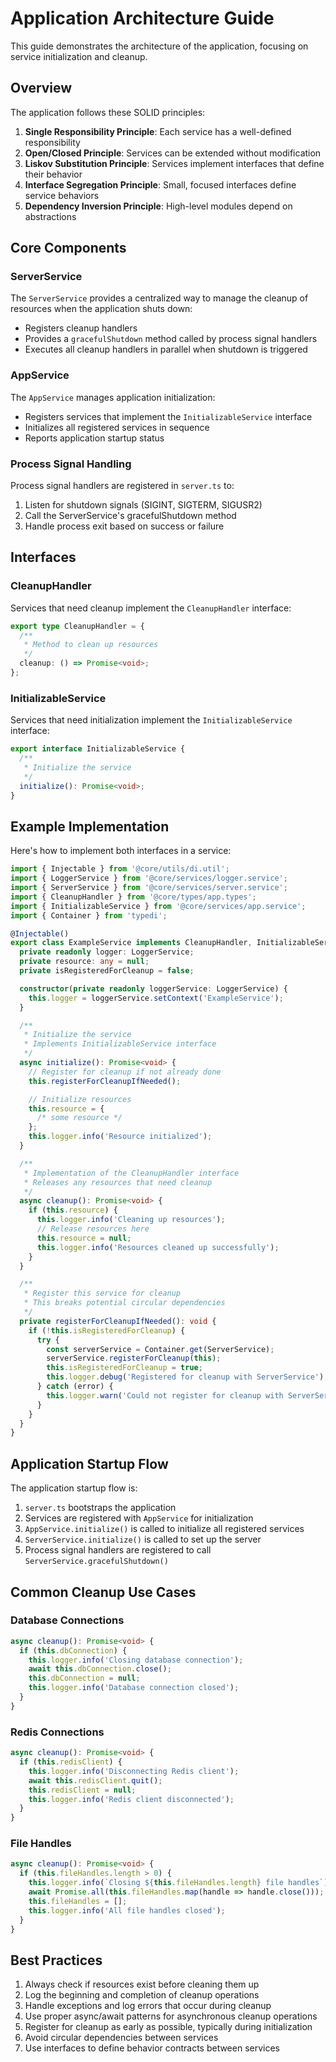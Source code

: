 # Application Architecture Guide

This guide demonstrates the architecture of the application, focusing on service initialization and cleanup.

## Overview

The application follows these SOLID principles:

1. **Single Responsibility Principle**: Each service has a well-defined responsibility
2. **Open/Closed Principle**: Services can be extended without modification
3. **Liskov Substitution Principle**: Services implement interfaces that define their behavior
4. **Interface Segregation Principle**: Small, focused interfaces define service behaviors
5. **Dependency Inversion Principle**: High-level modules depend on abstractions

## Core Components

### ServerService

The `ServerService` provides a centralized way to manage the cleanup of resources when the application shuts down:

- Registers cleanup handlers
- Provides a `gracefulShutdown` method called by process signal handlers
- Executes all cleanup handlers in parallel when shutdown is triggered

### AppService

The `AppService` manages application initialization:

- Registers services that implement the `InitializableService` interface
- Initializes all registered services in sequence
- Reports application startup status

### Process Signal Handling

Process signal handlers are registered in `server.ts` to:

1. Listen for shutdown signals (SIGINT, SIGTERM, SIGUSR2)
2. Call the ServerService's gracefulShutdown method
3. Handle process exit based on success or failure

## Interfaces

### CleanupHandler

Services that need cleanup implement the `CleanupHandler` interface:

```typescript
export type CleanupHandler = {
  /**
   * Method to clean up resources
   */
  cleanup: () => Promise<void>;
};
```

### InitializableService

Services that need initialization implement the `InitializableService` interface:

```typescript
export interface InitializableService {
  /**
   * Initialize the service
   */
  initialize(): Promise<void>;
}
```

## Example Implementation

Here's how to implement both interfaces in a service:

```typescript
import { Injectable } from '@core/utils/di.util';
import { LoggerService } from '@core/services/logger.service';
import { ServerService } from '@core/services/server.service';
import { CleanupHandler } from '@core/types/app.types';
import { InitializableService } from '@core/services/app.service';
import { Container } from 'typedi';

@Injectable()
export class ExampleService implements CleanupHandler, InitializableService {
  private readonly logger: LoggerService;
  private resource: any = null;
  private isRegisteredForCleanup = false;

  constructor(private readonly loggerService: LoggerService) {
    this.logger = loggerService.setContext('ExampleService');
  }

  /**
   * Initialize the service
   * Implements InitializableService interface
   */
  async initialize(): Promise<void> {
    // Register for cleanup if not already done
    this.registerForCleanupIfNeeded();

    // Initialize resources
    this.resource = {
      /* some resource */
    };
    this.logger.info('Resource initialized');
  }

  /**
   * Implementation of the CleanupHandler interface
   * Releases any resources that need cleanup
   */
  async cleanup(): Promise<void> {
    if (this.resource) {
      this.logger.info('Cleaning up resources');
      // Release resources here
      this.resource = null;
      this.logger.info('Resources cleaned up successfully');
    }
  }

  /**
   * Register this service for cleanup
   * This breaks potential circular dependencies
   */
  private registerForCleanupIfNeeded(): void {
    if (!this.isRegisteredForCleanup) {
      try {
        const serverService = Container.get(ServerService);
        serverService.registerForCleanup(this);
        this.isRegisteredForCleanup = true;
        this.logger.debug('Registered for cleanup with ServerService');
      } catch (error) {
        this.logger.warn('Could not register for cleanup with ServerService', error);
      }
    }
  }
}
```

## Application Startup Flow

The application startup flow is:

1. `server.ts` bootstraps the application
2. Services are registered with `AppService` for initialization
3. `AppService.initialize()` is called to initialize all registered services
4. `ServerService.initialize()` is called to set up the server
5. Process signal handlers are registered to call `ServerService.gracefulShutdown()`

## Common Cleanup Use Cases

### Database Connections

```typescript
async cleanup(): Promise<void> {
  if (this.dbConnection) {
    this.logger.info('Closing database connection');
    await this.dbConnection.close();
    this.dbConnection = null;
    this.logger.info('Database connection closed');
  }
}
```

### Redis Connections

```typescript
async cleanup(): Promise<void> {
  if (this.redisClient) {
    this.logger.info('Disconnecting Redis client');
    await this.redisClient.quit();
    this.redisClient = null;
    this.logger.info('Redis client disconnected');
  }
}
```

### File Handles

```typescript
async cleanup(): Promise<void> {
  if (this.fileHandles.length > 0) {
    this.logger.info(`Closing ${this.fileHandles.length} file handles`);
    await Promise.all(this.fileHandles.map(handle => handle.close()));
    this.fileHandles = [];
    this.logger.info('All file handles closed');
  }
}
```

## Best Practices

1. Always check if resources exist before cleaning them up
2. Log the beginning and completion of cleanup operations
3. Handle exceptions and log errors that occur during cleanup
4. Use proper async/await patterns for asynchronous cleanup operations
5. Register for cleanup as early as possible, typically during initialization
6. Avoid circular dependencies between services
7. Use interfaces to define behavior contracts between services
